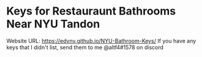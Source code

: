# Keys for Restauraunt Bathrooms Near NYU Tandon
Website URL: https://edvnv.github.io/NYU-Bathroom-Keys/
If you have any keys that I didn't list, send them to me @altf4#1578 on discord
